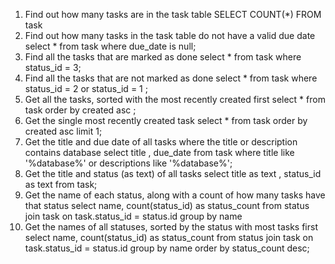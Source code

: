 1. Find out how many tasks are in the task table
   SELECT COUNT(*) FROM task
2. Find out how many tasks in the task table do not have a valid due date
select * from task where due_date is null;
3. Find all the tasks that are marked as done
select * from task where status_id = 3;
4. Find all the tasks that are not marked as done
select * from task where status_id = 2 or status_id = 1 ;
5. Get all the tasks, sorted with the most recently created first
select * from task order by created asc ;
6. Get the single most recently created task
select * from task order by created asc limit 1;
7. Get the title and due date of all tasks where the title or description contains database
select title , due_date from task where title like '%database%' or descriptions like '%database%';
8. Get the title and status (as text) of all tasks
select title as text , status_id as text from task;
9. Get the name of each status, along with a count of how many tasks have that status
select name, count(status_id) as status_count from status join task on task.status_id = status.id group by name
10. Get the names of all statuses, sorted by the status with most tasks first
select name, count(status_id) as status_count from status join task on task.status_id = status.id group by name order by status_count desc;

